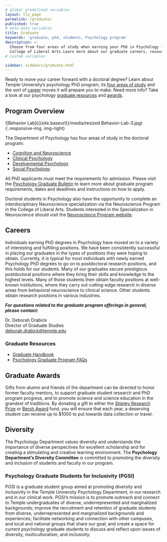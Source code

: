 ```yaml
---
# global predefined variables
layout: tla_page
permalink: /graduate/
published: true
# meta-data variables
title: Graduate
keywords: 'graduate, phd, students, Psychology program'
description: >-
  Choose from four areas of study when earning your PhD in Psychology from Temple University’s 
  College of Liberal Arts.Learn more about our graduate careers, resources, and awards.
# custom variables

sidebar: sidebars/graduate.html   
---
```

Ready to move your career forward with a doctoral degree? Learn about Temple University’s psychology PhD program, its [four areas of study](#programs-overview) and the sort of [career](#careers) moves it will prepare you to make. Need more info? Take a look at our psychology [graduate resources](#graduate-resources) and [awards](#graduate-awards).

## Program Overview
![Behavior Lab]({{site.baseurl}}/media/resized Behavior-Lab-3.jpg){:.responsive-img .img-right}

The Department of Psychology has four areas of study in the doctoral program:

- [Cognition and Neuroscience](https://www.cla.temple.edu/psychology/graduate/cognition-and-neuroscience/)<br>
- [Clinical Psychology](https://www.cla.temple.edu/psychology/graduate/clinical-psychology)<br>
- [Developmental Psychology](https://www.cla.temple.edu/psychology/graduate/developmental-psychology)<br>
- [Social Psychology](https://www.cla.temple.edu/psychology/graduate/social-psychology)<br>

All PhD applicants must meet the requirements for admission. Please visit the [Psychology Graduate Bulletin](http://bulletin.temple.edu/graduate/scd/cla/psychology-phd/#admissiontext) to learn more about graduate program requirements, dates and deadlines and instructions on how to apply.

Doctoral students in Psychology also have the opportunity to complete an interdisciplinary Neuroscience specialization via the Neuroscience Program in the College of Liberal Arts. Students interested in the Specialization in Neuroscience should visit the [Neuroscience Program website](http://www.cla.temple.edu/neuroscience/).

## Careers
Individuals earning PhD degrees in Psychology have moved on to a variety of interesting and fulfilling positions. We have been consistently successful in placing our graduates in the types of positions they were hoping to obtain. Currently, it is typical for most individuals with newly earned Psychology PhD degrees to go on to postdoctoral research positions, and this holds for our students. Many of our graduates secure prestigious postdoctoral positions where they bring their skills and knowledge to the highest levels. Many of those students then obtain faculty positions at well-known institutions, where they carry out cutting-edge research in diverse areas from behavioral neuroscience to clinical science. Other students obtain research positions in various industries.

**_For questions related to the graduate program offerings in general, please contact:_**

Dr. Deborah Drabick<br/>
Director of Graduate Studies<br/>
[deborah.drabick@temple.edu](mailto:deborah.drabick@temple.edu)<br/>

### Graduate Resources
- [Graduate Handbook](https://docs.google.com/document/d/1hoxVN1ol7ZGB10_9N0k8yVxkRDJLcMVYGTp-Nwgbm94/edit?usp=sharing)
- [Psychology Graduate Program FAQs](https://docs.google.com/document/d/1C8k-NlsbcRW-5dyNJdiUJ1cqpUFsR_ba4Y1CLbN-COs/edit?usp=sharing)

## Graduate Awards
Gifts from alumni and friends of the department can be directed to honor former faculty mentors, to support graduate student research and PhD program progress, and to promote science and science education in the grandest of traditions. By donating a gift to either the [Shipley Research Prize](https://docs.google.com/document/d/12GfNkpR1of_akLzA9sY_U6F_m9_YXGKMOo_Yl6BYDqM/edit?usp=sharing) or [Bersh Award](https://docs.google.com/document/d/1BHIq950hysD2EpMVrJ1s-Vhd-eaS8d2lH3b207wRuU4/edit?usp=sharing) fund, you will ensure that each year, a deserving student can receive up to $1000 to put towards data collection or travel.

## Diversity
The Psychology Department values diversity and understands the importance of diverse perspectives for excellent scholarship and for creating a stimulating and creative learning environment. The **Psychology Department’s Diversity Committee** is committed to promoting the diversity and inclusion of students and faculty in our program. 

### Psychology Graduate Students for Inclusivity (PGSI)
PGSI is a graduate student group aimed at promoting diversity and inclusivity in the Temple University Psychology Department, in our research and in our clinical work. PGSI’s mission is to promote outreach and connect to Temple undergraduates of diverse, underrepresented and marginalized backgrounds; improve the recruitment and retention of graduate students from diverse, underrepresented and marginalized backgrounds and experiences; facilitate networking and connection with other campuses, and local and national groups that share our goal; and create a space for current psychology graduate students to discuss and reflect upon issues of diversity, multiculturalism, and inclusivity. 
